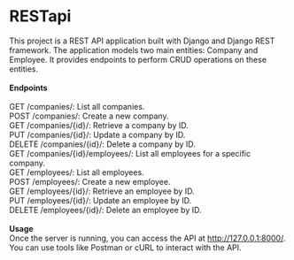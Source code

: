 # RESTapi

This project is a REST API application built with Django and Django REST framework. The application models two main entities: Company and Employee. It provides endpoints to perform CRUD operations on these entities.<br /> 
<br />
**Endpoints** <br />
<br />
GET /companies/: List all companies.<br />
POST /companies/: Create a new company.<br />
GET /companies/{id}/: Retrieve a company by ID.<br />
PUT /companies/{id}/: Update a company by ID.<br />
DELETE /companies/{id}/: Delete a company by ID.<br />
GET /companies/{id}/employees/: List all employees for a specific company.<br />
GET /employees/: List all employees.<br />
POST /employees/: Create a new employee.<br />
GET /employees/{id}/: Retrieve an employee by ID.<br />
PUT /employees/{id}/: Update an employee by ID.<br />
DELETE /employees/{id}/: Delete an employee by ID.<br />
<br />
**Usage**
<br />
Once the server is running, you can access the API at http://127.0.0.1:8000/. You can use tools like Postman or cURL to interact with the API.
